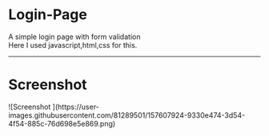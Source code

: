 # Login-Page
A simple login page with form validation
<br>
Here I used javascript,html,css for this.<hr>
<h1>Screenshot</h1>
![Screenshot ](https://user-images.githubusercontent.com/81289501/157607924-9330e474-3d54-4f54-885c-76d698e5e869.png)
